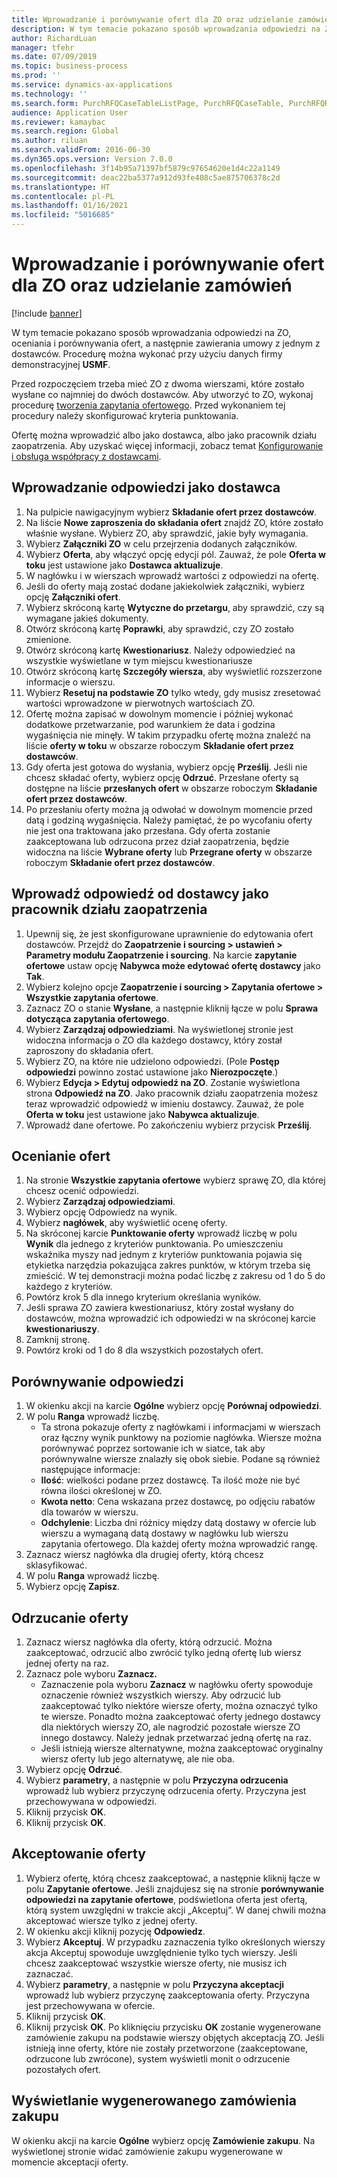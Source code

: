 ```yaml
---
title: Wprowadzanie i porównywanie ofert dla ZO oraz udzielanie zamówień
description: W tym temacie pokazano sposób wprowadzania odpowiedzi na ZO, oceniania i porównywania ofert, a następnie zawierania umowy z jednym z dostawców.
author: RichardLuan
manager: tfehr
ms.date: 07/09/2019
ms.topic: business-process
ms.prod: ''
ms.service: dynamics-ax-applications
ms.technology: ''
ms.search.form: PurchRFQCaseTableListPage, PurchRFQCaseTable, PurchRFQReplyTable, PurchRFQCompare, PurchRFQEditLines, PurchRFQEditLinesParameters, PurchTable, PurchTablePart, PurchRFQCompareLinePrices, PurchRFQCompareRFQ
audience: Application User
ms.reviewer: kamaybac
ms.search.region: Global
ms.author: riluan
ms.search.validFrom: 2016-06-30
ms.dyn365.ops.version: Version 7.0.0
ms.openlocfilehash: 3f14b95a71397bf5879c97654620e1d4c22a1149
ms.sourcegitcommit: deac22ba5377a912d93fe408c5ae875706378c2d
ms.translationtype: HT
ms.contentlocale: pl-PL
ms.lasthandoff: 01/16/2021
ms.locfileid: "5016685"
---
```

# <a name="enter-and-compare-rfq-bids-and-award-contracts"></a>Wprowadzanie i porównywanie ofert dla ZO oraz udzielanie zamówień

[!include [banner](../../includes/banner.md)]

W tym temacie pokazano sposób wprowadzania odpowiedzi na ZO, oceniania i porównywania ofert, a następnie zawierania umowy z jednym z dostawców. Procedurę można wykonać przy użyciu danych firmy demonstracyjnej **USMF**.

Przed rozpoczęciem trzeba mieć ZO z dwoma wierszami, które zostało wysłane co najmniej do dwóch dostawców. Aby utworzyć to ZO, wykonaj procedurę [tworzenia zapytania ofertowego](create-request-quotation.md). Przed wykonaniem tej procedury należy skonfigurować kryteria punktowania.

Ofertę można wprowadzić albo jako dostawca, albo jako pracownik działu zaopatrzenia. Aby uzyskać więcej informacji, zobacz temat [Konfigurowanie i obsługa współpracy z dostawcami](../set-up-maintain-vendor-collaboration.md).

## <a name="enter-a-reply-as-a-vendor"></a>Wprowadzanie odpowiedzi jako dostawca

1. Na pulpicie nawigacyjnym wybierz **Składanie ofert przez dostawców**.
2. Na liście **Nowe zaproszenia do składania ofert** znajdź ZO, które zostało właśnie wysłane. Wybierz ZO, aby sprawdzić, jakie były wymagania.
3. Wybierz **Załączniki ZO** w celu przejrzenia dodanych załączników.
4. Wybierz **Oferta**, aby włączyć opcję edycji pól. Zauważ, że pole **Oferta w toku** jest ustawione jako **Dostawca aktualizuje**.
5. W nagłówku i w wierszach wprowadź wartości z odpowiedzi na ofertę.
6. Jeśli do oferty mają zostać dodane jakiekolwiek załączniki, wybierz opcję **Załączniki ofert**.
7. Wybierz skróconą kartę **Wytyczne do przetargu**, aby sprawdzić, czy są wymagane jakieś dokumenty.
8. Otwórz skróconą kartę **Poprawki**, aby sprawdzić, czy ZO zostało zmienione.
9. Otwórz skróconą kartę **Kwestionariusz**. Należy odpowiedzieć na wszystkie wyświetlane w tym miejscu kwestionariusze
10. Otwórz skróconą kartę **Szczegóły wiersza**, aby wyświetlić rozszerzone informacje o wierszu.
11. Wybierz **Resetuj na podstawie ZO** tylko wtedy, gdy musisz zresetować wartości wprowadzone w pierwotnych wartościach ZO.
12. Ofertę można zapisać w dowolnym momencie i później wykonać dodatkowe przetwarzanie, pod warunkiem że data i godzina wygaśnięcia nie minęły. W takim przypadku ofertę można znaleźć na liście **oferty w toku** w obszarze roboczym **Składanie ofert przez dostawców**.
13. Gdy oferta jest gotowa do wysłania, wybierz opcję **Prześlij**. Jeśli nie chcesz składać oferty, wybierz opcję **Odrzuć**. Przesłane oferty są dostępne na liście **przesłanych ofert** w obszarze roboczym **Składanie ofert przez dostawców**.  
14. Po przesłaniu oferty można ją odwołać w dowolnym momencie przed datą i godziną wygaśnięcia. Należy pamiętać, że po wycofaniu oferty nie jest ona traktowana jako przesłana. Gdy oferta zostanie zaakceptowana lub odrzucona przez dział zaopatrzenia, będzie widoczna na liście **Wybrane oferty** lub **Przegrane oferty** w obszarze roboczym **Składanie ofert przez dostawców**.  

## <a name="enter-a-reply-from-a-vendor-as-a-procurement-professional"></a>Wprowadź odpowiedź od dostawcy jako pracownik działu zaopatrzenia

1. Upewnij się, że jest skonfigurowane uprawnienie do edytowania ofert dostawców. Przejdź do **Zaopatrzenie i sourcing \> ustawień \> Parametry modułu Zaopatrzenie i sourcing**. Na karcie **zapytanie ofertowe** ustaw opcję **Nabywca może edytować ofertę dostawcy** jako **Tak**.
2. Wybierz kolejno opcje **Zaopatrzenie i sourcing \> Zapytania ofertowe \> Wszystkie zapytania ofertowe**.
3. Zaznacz ZO o stanie **Wysłane**, a następnie kliknij łącze w polu **Sprawa dotycząca zapytania ofertowego**.
4. Wybierz **Zarządzaj odpowiedziami**. Na wyświetlonej stronie jest widoczna informacja o ZO dla każdego dostawcy, który został zaproszony do składania ofert.
5. Wybierz ZO, na które nie udzielono odpowiedzi. (Pole **Postęp odpowiedzi** powinno zostać ustawione jako **Nierozpoczęte**.)
6. Wybierz **Edycja \> Edytuj odpowiedź na ZO**. Zostanie wyświetlona strona **Odpowiedź na ZO**. Jako pracownik działu zaopatrzenia możesz teraz wprowadzić odpowiedź w imieniu dostawcy. Zauważ, że pole **Oferta w toku** jest ustawione jako **Nabywca aktualizuje**.  
7. Wprowadź dane ofertowe. Po zakończeniu wybierz przycisk **Prześlij**.

## <a name="score-the-bids"></a>Ocenianie ofert

1. Na stronie **Wszystkie zapytania ofertowe** wybierz sprawę ZO, dla której chcesz ocenić odpowiedzi.
2. Wybierz **Zarządzaj odpowiedziami**.
3. Wybierz opcję Odpowiedz na wynik.
4. Wybierz **nagłówek**, aby wyświetlić ocenę oferty.
5. Na skróconej karcie **Punktowanie oferty** wprowadź liczbę w polu **Wynik** dla jednego z kryteriów punktowania. Po umieszczeniu wskaźnika myszy nad jednym z kryteriów punktowania pojawia się etykietka narzędzia pokazująca zakres punktów, w którym trzeba się zmieścić. W tej demonstracji można podać liczbę z zakresu od 1 do 5 do każdego z kryteriów.  
6. Powtórz krok 5 dla innego kryterium określania wyników.
7. Jeśli sprawa ZO zawiera kwestionariusz, który został wysłany do dostawców, można wprowadzić ich odpowiedzi w na skróconej karcie **kwestionariuszy**.
8. Zamknij stronę.
9. Powtórz kroki od 1 do 8 dla wszystkich pozostałych ofert.

## <a name="compare-the-replies"></a>Porównywanie odpowiedzi

1. W okienku akcji na karcie **Ogólne** wybierz opcję **Porównaj odpowiedzi**.
2. W polu **Ranga** wprowadź liczbę.  
    - Ta strona pokazuje oferty z nagłówkami i informacjami w wierszach oraz łączny wynik punktowy na poziomie nagłówka. Wiersze można porównywać poprzez sortowanie ich w siatce, tak aby porównywalne wiersze znalazły się obok siebie. Podane są również następujące informacje:
    - **Ilość**: wielkości podane przez dostawcę. Ta ilość może nie być równa ilości określonej w ZO.
    - **Kwota netto**: Cena wskazana przez dostawcę, po odjęciu rabatów dla towarów w wierszu.
    - **Odchylenie**: Liczba dni różnicy między datą dostawy w ofercie lub wierszu a wymaganą datą dostawy w nagłówku lub wierszu zapytania ofertowego. Dla każdej oferty można wprowadzić rangę.  
3. Zaznacz wiersz nagłówka dla drugiej oferty, którą chcesz sklasyfikować.
4. W polu **Ranga** wprowadź liczbę.
5. Wybierz opcję **Zapisz**.

## <a name="reject-a-bid"></a>Odrzucanie oferty

1. Zaznacz wiersz nagłówka dla oferty, którą odrzucić. Można zaakceptować, odrzucić albo zwrócić tylko jedną ofertę lub wiersz jednej oferty na raz.
2. Zaznacz pole wyboru **Zaznacz.**  
    - Zaznaczenie pola wyboru **Zaznacz** w nagłówku oferty spowoduje oznaczenie również wszystkich wierszy. Aby odrzucić lub zaakceptować tylko niektóre wiersze oferty, można oznaczyć tylko te wiersze. Ponadto można zaakceptować oferty jednego dostawcy dla niektórych wierszy ZO, ale nagrodzić pozostałe wiersze ZO innego dostawcy. Należy jednak przetwarzać jedną ofertę na raz.  
    - Jeśli istnieją wiersze alternatywne, można zaakceptować oryginalny wiersz oferty lub jego alternatywę, ale nie oba.  
3. Wybierz opcję **Odrzuć**.
4. Wybierz **parametry**, a następnie w polu **Przyczyna odrzucenia** wprowadź lub wybierz przyczynę odrzucenia oferty. Przyczyna jest przechowywana w odpowiedzi.  
5. Kliknij przycisk **OK**.
6. Kliknij przycisk **OK**.

## <a name="accept-a-bid"></a>Akceptowanie oferty

1. Wybierz ofertę, którą chcesz zaakceptować, a następnie kliknij łącze w polu **Zapytanie ofertowe**. Jeśli znajdujesz się na stronie **porównywanie odpowiedzi na zapytanie ofertowe**, podświetlona oferta jest ofertą, którą system uwzględni w trakcie akcji „Akceptuj”. W danej chwili można akceptować wiersze tylko z jednej oferty.  
2. W okienku akcji kliknij pozycję **Odpowiedz**.
3. Wybierz **Akceptuj**. W przypadku zaznaczenia tylko określonych wierszy akcja Akceptuj spowoduje uwzględnienie tylko tych wierszy. Jeśli chcesz zaakceptować wszystkie wiersze oferty, nie musisz ich zaznaczać.  
4. Wybierz **parametry**, a następnie w polu **Przyczyna akceptacji** wprowadź lub wybierz przyczynę zaakceptowania oferty. Przyczyna jest przechowywana w ofercie.  
5. Kliknij przycisk **OK**.
6. Kliknij przycisk **OK**. Po kliknięciu przycisku **OK** zostanie wygenerowane zamówienie zakupu na podstawie wierszy objętych akceptacją ZO. Jeśli istnieją inne oferty, które nie zostały przetworzone (zaakceptowane, odrzucone lub zwrócone), system wyświetli monit o odrzucenie pozostałych ofert.  

## <a name="view-the-purchase-order-that-is-generated"></a>Wyświetlanie wygenerowanego zamówienia zakupu

W okienku akcji na karcie **Ogólne** wybierz opcję **Zamówienie zakupu**. Na wyświetlonej stronie widać zamówienie zakupu wygenerowane w momencie akceptacji oferty.
